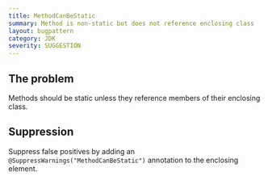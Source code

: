 ```yaml
---
title: MethodCanBeStatic
summary: Method is non-static but does not reference enclosing class
layout: bugpattern
category: JDK
severity: SUGGESTION
---
```


<!--
*** AUTO-GENERATED, DO NOT MODIFY ***
To make changes, edit the @BugPattern annotation or the explanation in docs/bugpattern.
-->

## The problem
Methods should be static unless they reference members of their enclosing class.

## Suppression
Suppress false positives by adding an `@SuppressWarnings("MethodCanBeStatic")` annotation to the enclosing element.
